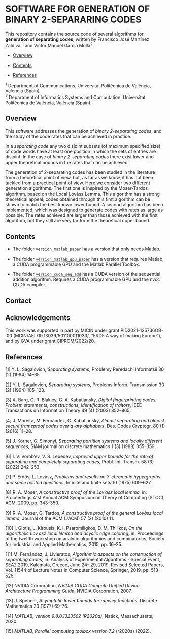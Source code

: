 # SOFTWARE FOR GENERATION OF BINARY 2-SEPARARING CODES


This repository contains the source code of several algorithms for **generation of separating codes**, written by Francisco José Martínez Zaldívar<sup>1</sup> and Víctor Manuel García Mollá<sup>2</sup>.

 

- [Overview](#overview)

- [Contents](#contents)
  
- [References](#references)




<sup>1</sup> Department of Communications. Universitat Politècnica de València, València (Spain)<br>
<sup>2</sup> Department of Informatics Systems and Computation. Universitat Politècnica de València, València (Spain)


<div id="overview">
 
## Overview 

This software addresses the generation of *binary 2-separating codes*, and the study of the code rates
that can be achieved in practice. 

In a *separating code* any two disjoint subsets (of maximum
specified size) of code words have at least one position in which the sets of entries are disjoint. In
the case of *binary 2-separating codes* there exist lower and upper theoretical bounds in the rates
that can be achieved. 

The generation of 2-separating codes has been studied in the literature from a theoretical
point of view, but, as far as we know, it has not been tackled from a practical point of view. 
Here we consider two different generation algorithms. The first one is inspired
by the Moser-Tardos algorithm, based on the Local Lovàsz Lemma. This algorithm has a strong
theoretical appeal; codes obtained through this first algorithm can be shown to match the best
known lower bound. A second algorithm has been implemented, which was designed to generate
codes with rates as large as possible. The rates achieved are larger than those achieved with
the first algorithm, but they still are very far form the theoretical upper bound. 

</div>


<div id="contents">

## Contents

- The folder [`version_matlab_paper`](./version_matlab_paper/) has a version that only needs Matlab.

- The folder [`version_matlab_gpu_paper`](./version_matlab_gpu_paper/) has a version that requires Matlab, a CUDA programmable GPU and the Matlab Parallel Toolbox.

- The folder [`version_cuda_seq_add`](./version_cuda_seq_add/) has a CUDA version of the sequential addition algorithm. Requires a CUDA programmable GPU and the 
nvcc CUDA compiler.

</div>


<div id="contact">

## Contact


</div>


<div id="ack">

## Acknowledgements

This work was supported in part by MICIN under grant PID2021-125736OB-I00 (MCIN/AEI
/10.13039/501100011033/, “ERDF A way of making Europe”), and by GVA under grant
CIPROM/2022/20. 

</div>




<div id="references">

## References

[1] Y. L. Sagalovich, _Separating systems_, Problemy Peredachi Informatsii 30 (2) (1994) 14–35.

[2] Y. L. Sagalovich, _Separating systems_, Problems Inform. Transmission 30 (2) (1994) 105–123.

[3] A. Barg, G. R. Blakley, G. A. Kabatiansky, _Digital fingerprinting codes: Problem statements,
constructions, identification of traitors_, IEEE Transactions on Information Theory 49 (4)
(2003) 852–865.

[4] J. Moreira, M. Fernández, G. Kabatiansky, _Almost separating and almost secure frameproof
codes over q-ary alphabets_, Des. Codes Cryptogr. 80 (1) (2016) 11–28.

[5] J. Körner, G. Simonyi, _Separating partition systems and locally different sequences_, SIAM
journal on discrete mathematics 1 (3) (1988) 355–359.

[6] I. V. Vorob’ev, V. S. Lebedev, _Improved upper bounds for the rate of separating and completely
separating codes_, Probl. Inf. Transm. 58 (3) (2022) 242–253.

[7] P. Erdös, L. Lovàsz, _Problems and results on 3-chromatic hypergraphs and some related
questions_, Infinite and finite sets 10 (1975) 609–627.

[8] R. A. Moser, _A constructive proof of the Lov´asz local lemma_, in: Proceedings 41st Annual
ACM Symposium on Theory of Computing (STOC), ACM, 2009, pp. 343–350.

[9] R. A. Moser, G. Tardos, _A constructive proof of the general Lovàsz local lemma_, Journal of
the ACM (JACM) 57 (2) (2010) 11.

[10] I. Giotis, L. Kirousis, K. I. Psaromiligkos, D. M. Thilikos, _On the algorithmic Lov´asz local
lemma and acyclic edge coloring_, in: Proceedings of the twelfth workshop on analytic algorithmics
and combinatorics, Society for Industrial and Applied Mathematics, 2015, pp. 16–25.

[11] M. Fernández, J. Livieratos, _Algorithmic aspects on the construction of separating codes_, in:
Analysis of Experimental Algorithms - Special Event, SEA2 2019, Kalamata, Greece, June 24-
29, 2019, Revised Selected Papers, Vol. 11544 of Lecture Notes in Computer Science, Springer,
2019, pp. 513–526.

[12] NVIDIA Corporation, _NVIDIA CUDA Compute Unified Device Architecture Programming
Guide_, NVIDIA Corporation, 2007.

[13] J. Spencer, _Asymptotic lower bounds for ramsey functions_, Discrete Mathematics 20 (1977)
69–76.

[14] _MATLAB, version 9.8.0.1323502 (R2020a)_, Natick, Massachusetts, 2020.

[15] _MATLAB, Parallel computing toolbox version 7.2_ (r2020a) (2022).

</div>



